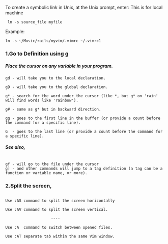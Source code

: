 To create a symbolic link in Unix, at the Unix prompt, enter: This is for local machine

```
 ln -s source_file myfile

```

Example:

```
ln -s ~/Music/rails/myvim/.vimrc ~/.vimrc1

```

### 1.Go to Definition using g

##### Place the cursor on any variable in your program.

```
gd - will take you to the local declaration.

gD - will take you to the global declaration.

g* - search for the word under the cursor (like *, but g* on 'rain' will find words like 'rainbow').

g# - same as g* but in backward direction.

gg - goes to the first line in the buffer (or provide a count before the command for a specific line).

G  - goes to the last line (or provide a count before the command for a specific line).

```
##### See also,

```

gf - will go to the file under the cursor
g] - and other commands will jump to a tag definition (a tag can be a function or variable name, or more).

```

### 2.Split the screen,

```

Use :AS command to split the screen horizontally

Use :AV command to split the screen vertical.

					----

Use :A  command to switch between opened files.

Use :AT separate tab within the same Vim window.

```

